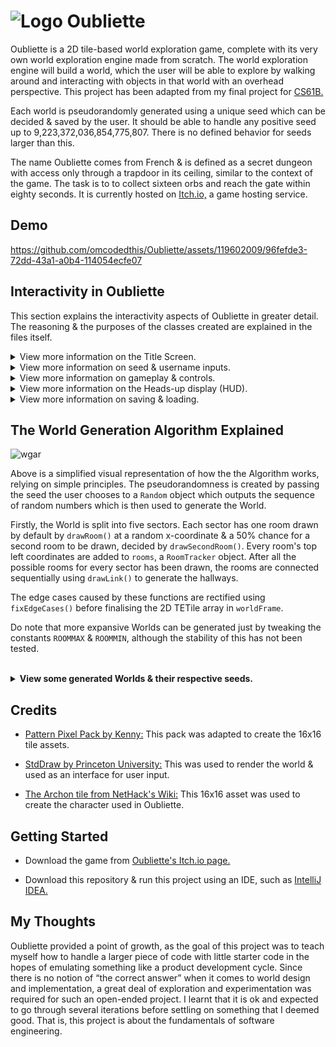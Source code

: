 # ![Logo](https://github.com/omcodedthis/Oubliette/assets/119602009/c3dd4cdc-5d42-4548-b76f-492201f411ff) Oubliette
Oubliette is a 2D tile-based world exploration game, complete with its very own world exploration engine made from scratch. The world exploration engine will build a world, which the user will be able to explore by walking around and interacting with objects in that world with an overhead perspective. This project has been adapted from my final project for [CS61B.](https://github.com/omcodedthis/CS61B-Scores)

Each world is pseudorandomly generated using a unique seed which can be decided & saved by the user. It should be able to handle any positive seed up to 9,223,372,036,854,775,807. There is no defined behavior for seeds larger than this. 

The name Oubliette comes from French & is defined as a secret dungeon with access only through a trapdoor in its ceiling, similar to the context of the game. The task is to to collect sixteen orbs and reach the gate within eighty seconds. It is currently hosted on [Itch.io,](https://itch.io/) a game hosting service.

## Demo
https://github.com/omcodedthis/Oubliette/assets/119602009/96fefde3-72dd-43a1-a0b4-114054ecfe07


## Interactivity in Oubliette
This section explains the interactivity aspects of Oubliette in greater detail. The reasoning & the purposes of the classes created are explained in the files itself.

<details>
<summary>View more information on the Title Screen.</summary>

![titlescreen](https://github.com/omcodedthis/Oubliette/assets/119602009/e8a8fa81-0bda-44c8-8982-ab56aa629f7a)

This screen shows the title of the game & the relevant menu options: start a new game, load a previous save or save & quit. If the user chooses to load a new game, the user can input their desired seed. This seed is then used pseudorandomly to generate a world (ie: the same seed will always generate the exact same world each run).

---------------------------------------------------------------------------------------------------------------------------------------------------------------------------------------------------------------------------------------------------
</details>

<details>
<summary>View more information on seed & username inputs.</summary>
  
![seedscreen](https://github.com/omcodedthis/Oubliette/assets/119602009/27019119-a124-4a48-8b52-728ff4ffc4e1)

![namescreen](https://github.com/omcodedthis/Oubliette/assets/119602009/4a46e7e6-ac4b-4d24-9d82-2770a8f3e9a9)

These screens asks the user for their desired seed & username. The seed can be any integer & the user denotes the end of the seed using an 's'. The username can be any valid keyboard input, '.' denotes the end.

---------------------------------------------------------------------------------------------------------------------------------------------------------------------------------------------------------------------------------------------------
</details>

<details>
<summary>View more information on gameplay & controls. </summary>

![gameplayscreen](https://github.com/omcodedthis/Oubliette/assets/119602009/e27352c7-76ab-4a3c-835d-43036d435757)

Using the seed, a world is generated, placing the sacred Orbs & Gate in random positions. The user is then placed on a random FLOOR tile & the countdown timer starts. The user controls the character using the "WASD" keys & picks up the orbs by going towards the tile. Once all the orbs have been collected, the user has to go towards the Gate to win the game within the time limit to view the "Win" screen, where their time & seed is shown. If the user is unable to collect all the orbs & reach the Gate, the "Lose" screen is shown.

This project uses [StdDraw](https://introcs.cs.princeton.edu/java/stdlib/javadoc/StdDraw.html) to handle user input. This results in a couple of limitations:

* StdDraw does not support key combinations. ":Q" means ":" followed by "Q".
* It can only register key presses that result in a char. This means any unicode character will be fine but keys such as the arrow keys and escape will not work.

---------------------------------------------------------------------------------------------------------------------------------------------------------------------------------------------------------------------------------------------------
</details>

<details>
<summary>View more information on the Heads-up display (HUD).</summary>
  
![HUD](https://github.com/omcodedthis/Oubliette/assets/119602009/bf68fdd4-289d-42d7-95de-a00b7d31a6cf)

The HUD provides additional information that is useful to the user. This is split into 4 components. The description of a given tile when the user mouses-over a tile, the username chosen by the user, the time left & the number of orbs collected.

---------------------------------------------------------------------------------------------------------------------------------------------------------------------------------------------------------------------------------------------------
</details>

<details>
<summary>View more information on saving & loading.</summary> 

![savescreen](https://github.com/omcodedthis/Oubliette/assets/119602009/dfddb3ee-a502-469a-8c1f-5e3134102b58)

Oubliette has the ability to save the state of the world while exploring, as well as to subsequently load the world into the exact state it was in when last saved. When the user restarts Oubliette and presses L, the world loaded is exactly the same state as it was before the world was terminated. The command “:Q” saves the data to world_save.txt which is created in the current working directory and completely terminates the program. The user is shown a "successful save" screen upon saving.

---------------------------------------------------------------------------------------------------------------------------------------------------------------------------------------------------------------------------------------------------
</details>

## The World Generation Algorithm Explained

![wgar](https://github.com/omcodedthis/Oubliette/assets/119602009/8b163d97-5217-4fff-8f55-a5b1d08f2391)

Above is a simplified visual representation of how the the Algorithm works, relying on simple principles. The pseudorandomness is created by passing the seed the user chooses to a `Random` object which outputs the sequence of random numbers which is then used to generate the World.

Firstly, the World is split into five sectors. Each sector has one room drawn by default by `drawRoom()` at a random x-coordinate & a 50% chance for a second room to be drawn, decided by `drawSecondRoom()`. Every room's top left coordinates are added to `rooms`,  a `RoomTracker` object. After all the possible rooms for every sector has been drawn, the rooms are connected sequentially using `drawLink()` to generate the hallways. 

The edge cases caused by these functions are rectified using `fixEdgeCases()` before finalising the 2D TETile array in `worldFrame`.

Do note that more expansive Worlds can be generated just by tweaking the constants `ROOMMAX` & `ROOMMIN`, although the stability of this has not been tested.

<br>
<details>
<summary><b>View some generated Worlds & their respective seeds.</b></summary>

<br>

**Seed: 43095430**
![w0](https://github.com/omcodedthis/Oubliette/assets/119602009/6109a971-6998-44e3-ae32-a5e997642376)

**Seed: 78459393**
![w1](https://github.com/omcodedthis/Oubliette/assets/119602009/6b794802-4a5b-425f-a8b2-dd74846f96c6)

**Seed: 80923490**
![w2](https://github.com/omcodedthis/Oubliette/assets/119602009/7b61e381-8fe9-45d8-8a40-3e2470f001f0)

**Seed: 39504394**
![w3](https://github.com/omcodedthis/Oubliette/assets/119602009/2a882156-735d-4ff1-bc03-ae5389ae5de1)

**Seed: 14092325**
![w4](https://github.com/omcodedthis/Oubliette/assets/119602009/8a772144-1f1a-4517-88b2-4e1e70ab7a92)

---------------------------------------------------------------------------------------------------------------------------------------------------------------------------------------------------------------------------------------------------
</details>


## Credits
* [Pattern Pixel Pack by Kenny:](https://www.kenney.nl/assets/pattern-pack-pixel) This pack was adapted to create the 16x16 tile assets.

* [StdDraw by Princeton University:](https://introcs.cs.princeton.edu/java/stdlib/javadoc/StdDraw.html) This was used to render the world & used as an interface for user input. 

* [The Archon tile from NetHack's Wiki:](https://nethackwiki.com/wiki/File:Archon.png) This 16x16 asset was used to create the character used in Oubliette.


## Getting Started
* Download the game from [Oubliette's Itch.io page.](https://oubliettegame.itch.io/oubliette)

* Download this repository & run this project using an IDE, such as [IntelliJ IDEA.](https://www.jetbrains.com/idea/)


## My Thoughts
Oubliette provided a point of growth, as the goal of this project was to teach myself how to handle a larger piece of code with little starter code in the hopes of emulating something like a product development cycle. Since there is no notion of “the correct answer” when it comes to world design and implementation, a great deal of exploration and experimentation was required for such an open-ended project. I learnt that it is ok and expected to go through several iterations before settling on something that I deemed good. That is, this project is about the fundamentals of software engineering.

